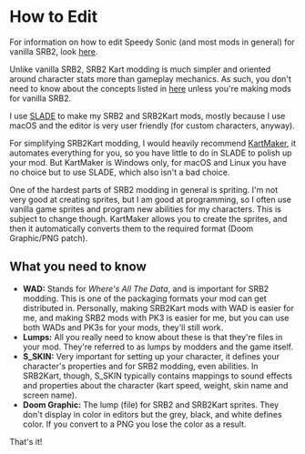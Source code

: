 # How to Edit
For information on how to edit Speedy Sonic (and most mods in general) for vanilla SRB2, look [here](https://github.com/A-Star100/srb2-mods/blob/main/CL_SpeedySonic/HOW_TO_EDIT.md).

Unlike vanilla SRB2, SRB2 Kart modding is much simpler and oriented around character stats more than gameplay mechanics. As such, you don't need to know about the concepts listed in [here](https://github.com/A-Star100/srb2-mods/blob/main/CL_SpeedySonic/HOW_TO_EDIT.md)
unless you're making mods for vanilla SRB2.

I use [SLADE](https://slade.mancubus.net/) to make my SRB2 and SRB2Kart mods, mostly because I use macOS and the editor is very user friendly (for custom characters, anyway).

For simplifying SRB2Kart modding, I would heavily recommend [KartMaker](https://mb.srb2.org/threads/kartmaker-sprites-to-wad-in-record-time.26207/), it automates everything for you,
so you have little to do in SLADE to polish up your mod. But KartMaker is Windows only, for macOS and Linux you have no choice but to use SLADE, which also isn't a bad choice.

One of the hardest parts of SRB2 modding in general is spriting. I'm not very good at creating sprites, but I am good at programming, so I often use vanilla game sprites and program
new abilities for my characters. This is subject to change though. KartMaker allows you to create the sprites, and then it automatically converts them to the required format (Doom Graphic/PNG patch).

## What you need to know
- **WAD:** Stands for *Where's All The Data*, and is important for SRB2 modding. This is one of the packaging formats your mod can get distributed in. Personally, making SRB2Kart mods with WAD is easier for me, and making SRB2 mods with PK3 is easier for me, but you can use both WADs and PK3s for your mods, they'll still work.
- **Lumps:** All you really need to know about these is that they're files in your mod. They're referred to as lumps by modders and the game itself.
- **S_SKIN:** Very important for setting up your character, it defines your character's properties and for SRB2 modding, even abilities. In SRB2Kart, though, S_SKIN typically contains mappings to sound effects and properties about the character (kart speed, weight, skin name and screen name).
- **Doom Graphic:** The lump (file) for SRB2 and SRB2Kart sprites. They don't display in color in editors but the grey, black, and white defines color. If you convert to a PNG you lose the color as a result.

That's it!

